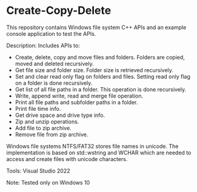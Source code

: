 # Create-Copy-Delete
This repository contains Windows file system C++ APIs and an example console application to test the APIs.

Description: Includes APIs to:
- Create, delete, copy and move files and folders. Folders are copied, moved and deleted recursively.
- Get file size and folder size. Folder size is retrieved recursively.
- Set and clear read only flag on folders and files. Setting read only flag on a folder is done recursively.
- Get list of all file paths in a folder. This operation is done recursively.
- Write, append write, read and merge file operation.
- Print all file paths and subfolder paths in a folder.
- Print file time info.
- Get drive space and drive type info.
- Zip and unzip operations.
- Add file to zip archive.
- Remove file from zip archive.

Windows file systems NTFS/FAT32 stores file names in unicode.
The implementation is based on std::wstring and WCHAR which are needed to access and create files with 
unicode characters.

Tools: Visual Studio 2022

Note: Tested only on Windows 10
